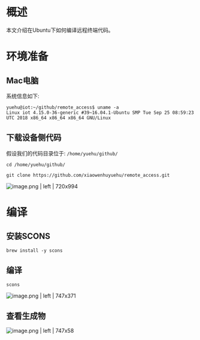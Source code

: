 # 概述
本文介绍在Ubuntu下如何编译远程终端代码。
# 环境准备
## Mac电脑
系统信息如下:
```plain
yuehu@iot:~/github/remote_access$ uname -a
Linux iot 4.15.0-36-generic #39~16.04.1-Ubuntu SMP Tue Sep 25 08:59:23 UTC 2018 x86_64 x86_64 x86_64 GNU/Linux
```
## 下载设备侧代码
假设我们的代码目录位于:  `/home/yuehu/github/`
```plain
cd /home/yuehu/github/

git clone https://github.com/xiaowenhuyuehu/remote_access.git
```



![image.png | left | 720x994](https://cdn.nlark.com/lark/0/2018/png/16055/1543648691373-c588ece1-a2af-49dc-8185-61a7e51a6e39.png "")

# 编译
## 安装SCONS
```plain
brew install -y scons
```
## 编译
```plain
scons
```


![image.png | left | 747x371](https://cdn.nlark.com/lark/0/2018/png/16055/1543648742222-63b5275a-99e1-4f3b-8dc9-1384919a43f9.png "")

## 查看生成物


![image.png | left | 747x58](https://cdn.nlark.com/lark/0/2018/png/16055/1543648764228-487070fc-3649-4f83-ad81-4a303c83bad6.png "")


